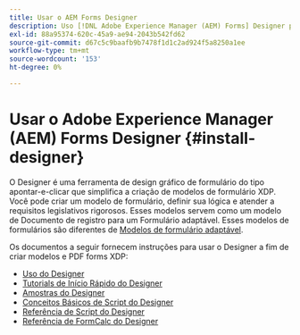 ```yaml
---
title: Usar o AEM Forms Designer
description: Uso [!DNL Adobe Experience Manager (AEM) Forms] Designer para criar modelos de documento de registro.
exl-id: 88a95374-620c-45a9-ae94-2043b542fd62
source-git-commit: d67c5c9baafb9b7478f1d1c2ad924f5a8250a1ee
workflow-type: tm+mt
source-wordcount: '153'
ht-degree: 0%

---
```


# Usar o Adobe Experience Manager (AEM) Forms Designer {#install-designer}

O Designer é uma ferramenta de design gráfico de formulário do tipo apontar-e-clicar que simplifica a criação de modelos de formulário XDP. Você pode criar um modelo de formulário, definir sua lógica e atender a requisitos legislativos rigorosos. Esses modelos servem como um modelo de Documento de registro para um Formulário adaptável. Esses modelos de formulários são diferentes de [Modelos de formulário adaptável](template-editor.md).

Os documentos a seguir fornecem instruções para usar o Designer a fim de criar modelos e PDF forms XDP:

+ [Uso do Designer](assets/using-designer-cs.pdf)
+ [Tutorials de Início Rápido do Designer](https://helpx.adobe.com/content/dam/help/en/experience-manager/6-5/forms/pdf/designer-quickstart.pdf)
+ [Amostras do Designer](https://helpx.adobe.com/content/dam/help/en/experience-manager/6-5/forms/pdf/designer-samples.pdf)
+ [Conceitos Básicos de Script do Designer](https://helpx.adobe.com/content/dam/help/en/experience-manager/6-5/forms/pdf/scripting-basics.pdf)
+ [Referência de Script do Designer](https://helpx.adobe.com/content/dam/help/en/experience-manager/6-5/forms/pdf/scripting-reference.pdf)
+ [Referência de FormCalc do Designer](https://helpx.adobe.com/content/dam/help/en/experience-manager/6-5/forms/pdf/formcalc-reference.pdf)
